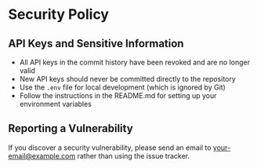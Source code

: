 # Security Policy

## API Keys and Sensitive Information

- All API keys in the commit history have been revoked and are no longer valid
- New API keys should never be committed directly to the repository
- Use the `.env` file for local development (which is ignored by Git)
- Follow the instructions in the README.md for setting up your environment variables

## Reporting a Vulnerability

If you discover a security vulnerability, please send an email to [your-email@example.com](mailto:your-email@example.com) rather than using the issue tracker. 